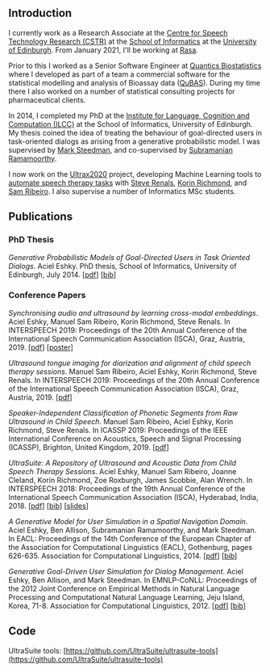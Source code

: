 ## Introduction
I currently work as a Research Associate at the [Centre for Speech Technology Research (CSTR)](http://www.cstr.ed.ac.uk) at the [School of Informatics](https://www.ed.ac.uk/informatics) at the [University of Edinburgh](https://www.ed.ac.uk). From January 2021, I'll be working at [Rasa](https://rasa.com/).

Prior to this I worked as a Senior Software Engineer at [Quantics Biostatistics](https://www.quantics.co.uk) where I developed as part of a team a commercial software for the statistical modelling and analysis of Bioassay data ([QuBAS](https://www.quantics.co.uk/qubas-bioassay-software/)). During my time there I also worked on a number of statistical consulting projects for pharmaceutical clients. 

In 2014, I completed my PhD at the [Institute for Language, Cognition and Computation (ILCC)](http://web.inf.ed.ac.uk/ilcc) at the School of Informatics, University of Edinburgh. My thesis coined the idea of treating the behaviour of goal-directed users in task-oriented dialogs as arising from a generative probabilistic model. I was supervised by [Mark Steedman](http://homepages.inf.ed.ac.uk/steedman/), and co-supervised by [Subramanian Ramamoorthy](http://homepages.inf.ed.ac.uk/sramamoo/). 

I now work on the [Ultrax2020](http://www.ultrax-speech.org/research/ultrax-2020) project, developing Machine Learning tools to [automate speech therapy tasks](http://homepages.inf.ed.ac.uk/aeshky/pub/aeshky_IS18.pdf) with [Steve Renals](http://homepages.inf.ed.ac.uk/srenals/), [Korin Richmond](http://homepages.inf.ed.ac.uk/korin/sitenew/index.html), and [Sam Ribeiro](http://msamribeiro.github.io/). I also supervise a number of Informatics MSc students. 

## Publications

###  PhD Thesis

*Generative Probabilistic Models of Goal-Directed Users in Task Oriented Dialogs*. Aciel Eshky. PhD thesis, School of Informatics, University of Edinburgh, July 2014. 
[[pdf](http://homepages.inf.ed.ac.uk/aeshky/pub/aeshky_phd_thesis.pdf)] [[bib](http://homepages.inf.ed.ac.uk/aeshky/pub/aeshky_phd_thesis.bib)]

### Conference Papers

*Synchronising audio and ultrasound by learning cross-modal embeddings*. Aciel Eshky, Manuel Sam Ribeiro, Korin Richmond, Steve Renals. In INTERSPEECH 2019: Proceedings of the 20th Annual Conference of the International Speech Communication Association (ISCA), Graz, Austria, 2019. 
[[pdf](https://arxiv.org/pdf/1907.00758)] [[poster](http://homepages.inf.ed.ac.uk/aeshky/pub/portrait_ultrasync_poster.pdf)]

*Ultrasound tongue imaging for diarization and alignment of child speech therapy sessions*. Manuel Sam Ribeiro, Aciel Eshky, Korin Richmond, Steve Renals. In INTERSPEECH 2019: Proceedings of the 20th Annual Conference of the International Speech Communication Association (ISCA), Graz, Austria, 2019. 
[[pdf](https://arxiv.org/pdf/1907.00818)] 

*Speaker-Independent Classification of Phonetic Segments from Raw Ultrasound in Child Speech*. Manuel Sam Ribeiro, Aciel Eshky, Korin Richmond, Steve Renals. In ICASSP 2019: Proceedings of the IEEE International Conference on Acoustics, Speech and Signal Processing (ICASSP), Brighton, United Kingdom, 2019. [[pdf](https://arxiv.org/pdf/1907.01413.pdf)]

*UltraSuite: A Repository of Ultrasound and Acoustic Data from Child Speech Therapy Sessions*. Aciel Eshky, Manuel Sam Ribeiro, Joanne Cleland, Korin Richmond, Zoe Roxburgh, James Scobbie, Alan Wrench. In INTERSPEECH 2018: Proceedings of the 19th Annual Conference of the International Speech Communication Association (ISCA), Hyderabad, India, 2018. 
[[pdf](http://homepages.inf.ed.ac.uk/aeshky/pub/aeshky_IS18.pdf)] [[bib](http://homepages.inf.ed.ac.uk/aeshky/pub/aeshky_IS18.bib)] [[slides](http://homepages.inf.ed.ac.uk/aeshky/pub/aeshky_IS18_slides.pdf)]

*A Generative Model for User Simulation in a Spatial Navigation Domain*. Aciel Eshky, Ben Allison, Subramanian Ramamoorthy, and Mark Steedman. In EACL: Proceedings of the 14th Conference of the European Chapter of the Association for Computational Linguistics (EACL), Gothenburg, pages 626-635. Association for Computational Linguistics, 2014. 
[[pdf](http://homepages.inf.ed.ac.uk/aeshky/pub/eshky_EACL14.pdf)] [[bib](http://homepages.inf.ed.ac.uk/aeshky/pub/eshky_EACL14.bib)]

*Generative Goal-Driven User Simulation for Dialog Management*. Aciel Eshky, Ben Allison, and Mark Steedman. In EMNLP-CoNLL:  Proceedings of the 2012 Joint Conference on Empirical Methods in Natural Language Processing and Computational Natural Language Learning, Jeju Island, Korea, 71-8. Association for Computational Linguistics, 2012. 
[[pdf](http://homepages.inf.ed.ac.uk/aeshky/pub/eshky_EMNLP12.pdf)] [[bib](http://homepages.inf.ed.ac.uk/aeshky/pub/eshky_EMNLP12.bib)]

## Code

UltraSuite tools: [https://github.com/UltraSuite/ultrasuite-tools](https://github.com/UltraSuite/ultrasuite-tools)
